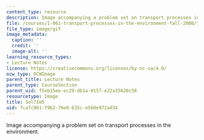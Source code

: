 ```yaml
---
content_type: resource
description: Image accompanying a problem set on transport processes in the environment.
file: /courses/1-061-transport-processes-in-the-environment-fall-2008/7cafc961f9b276e8635ce5b0e972ad34_Sol7Im5.gif
file_type: image/gif
image_metadata:
  caption: ''
  credit: ''
  image-alt: ''
learning_resource_types:
- Lecture Notes
license: https://creativecommons.org/licenses/by-nc-sa/4.0/
ocw_type: OCWImage
parent_title: Lecture Notes
parent_type: CourseSection
parent_uid: f5eb15ee-ec29-db1a-0157-e22a35620c38
resourcetype: Image
title: Sol7Im5
uid: 7cafc961-f9b2-76e8-635c-e5b0e972ad34
---
```

Image accompanying a problem set on transport processes in the environment.